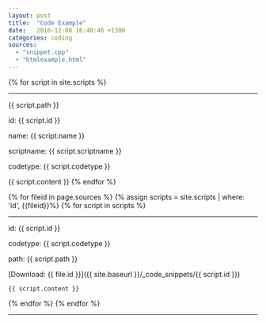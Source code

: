```yaml
---
layout: post
title:  "Code Example"
date:   2016-12-08 16:40:46 +1300
categories: coding
sources: 
  - "snippet.cpp"
  - "htmlexample.html"
---
```


{% for script in site.scripts %}
<hr/>

{{ script.path }}

id: {{ script.id }}

name: {{ script.name }}

scriptname: {{ script.scriptname }}

codetype: {{ script.codetype }}

{{ script.content }}
{% endfor %}

{% for fileid in page.sources %}
{% assign scripts = site.scripts | where: 'id', {{fileid}}%}
{% for script in scripts %}

<hr/>

id: {{ script.id }}

codetype: {{ script.codetype }}

path: {{ script.path }}

[Download: {{ file.id }}]({{ site.baseurl }}/_code_snippets/{{ script.id }})

```{{ script.codetype }}
{{ script.content }}
```

{% endfor %}
{% endfor %}
<hr/>